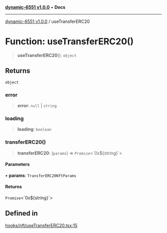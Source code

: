 [**dynamic-6551 v1.0.0**](../README.md) • **Docs**

***

[dynamic-6551 v1.0.0](../globals.md) / useTransferERC20

# Function: useTransferERC20()

> **useTransferERC20**(): `object`

## Returns

`object`

### error

> **error**: `null` \| `string`

### loading

> **loading**: `boolean`

### transferERC20()

> **transferERC20**: (`params`) => `Promise`\<\`0x$\{string\}\`\>

#### Parameters

• **params**: `TransferERC20NftParams`

#### Returns

`Promise`\<\`0x$\{string\}\`\>

## Defined in

[hooks/nft/useTransferERC20.tsx:15](https://github.com/toinfinfty/dynamic-6551/blob/83cd84a6cc05b02ea171e77c40326808316432e3/src/hooks/nft/useTransferERC20.tsx#L15)
